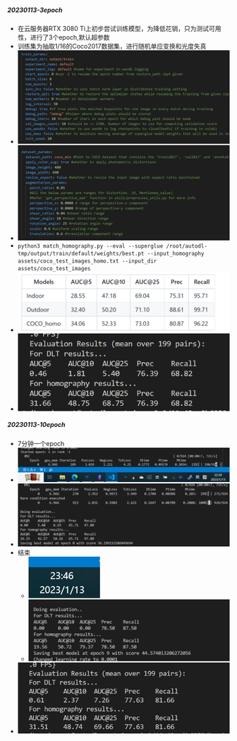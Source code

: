 ##### 20230113-3epoch
- 在云服务器RTX 3080 Ti上初步尝试训练模型，为降低花销，只为测试可用性，进行了3个epoch,默认超参数
- 训练集为抽取1/16的Coco2017数据集，进行随机单应变换和光度失真
- ![](attachments/Pasted%20image%2020230113222822.png)
- ![](attachments/Pasted%20image%2020230113222843.png)
- `python3 match_homography.py --eval --superglue /root/autodl-tmp/output/train/default/weights/best.pt --input_homography assets/coco_test_images_homo.txt --input_dir assets/coco_test_images`
- ![](attachments/Pasted%20image%2020230113221619.png)
- ![](attachments/Pasted%20image%2020230113222200.png)
##### 20230113-10epoch
- 7分钟一个epoch
- ![](attachments/Pasted%20image%2020230113223951.png)
- ![](attachments/Pasted%20image%2020230113224553.png)
- 结束
	- ![](attachments/Pasted%20image%2020230113234644.png)
	- ![](attachments/Pasted%20image%2020230113234657.png)
- ![](attachments/Pasted%20image%2020230113235055.png)